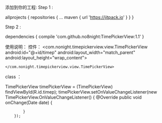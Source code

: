 
添加到你的工程:
Step 1 :

allprojects {
		repositories {
			...
			maven { url 'https://jitpack.io' }
		}
	}
  
  
Step 2 :

dependencies {
		compile 'com.github.no8night:TimePickerView:1.1'
	}
  
 
 使用说明：
  控件：
  <com.nonight.timepickerview.view.TimePickerView
        android:id="@+id/timep"
        android:layout_width="match_parent"
        android:layout_height="wrap_content">

    </com.nonight.timepickerview.view.TimePickerView>

class ：

TimePickerView timePickerView = (TimePickerView) findViewById(R.id.timep);
timePickerView.setOnValueChangeListener(new TimePickerView.OnValueChangeListener() {
            @Override
            public void onChange(Date date) {
                
            }
        });
